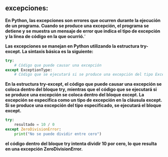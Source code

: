 ## excepciones:

__En Python, las excepciones son errores que ocurren durante la ejecución de un programa. Cuando se produce una excepción, el programa se detiene y se muestra un mensaje de error que indica el tipo de excepción y la línea de código en la que ocurrió.__'

__Las excepciones se manejan en Python utilizando la estructura try-except. La sintaxis básica es la siguiente:__

```python
try:
    # Código que puede causar una excepción
except ExceptionType:
    # Código que se ejecutará si se produce una excepción del tipo ExceptionType
```

__En la estructura try-except, el código que puede causar una excepción se coloca dentro del bloque try, mientras que el código que se ejecutará si se produce una excepción se coloca dentro del bloque except. La excepción se especifica como un tipo de excepción en la cláusula except. Si se produce una excepción del tipo especificado, se ejecutará el bloque except.__

``` python
try:
    resultado = 10 / 0
except ZeroDivisionError:
    print("No se puede dividir entre cero")
```

__el código dentro del bloque try intenta dividir 10 por cero, lo que resulta en una excepción ZeroDivisionError.__
